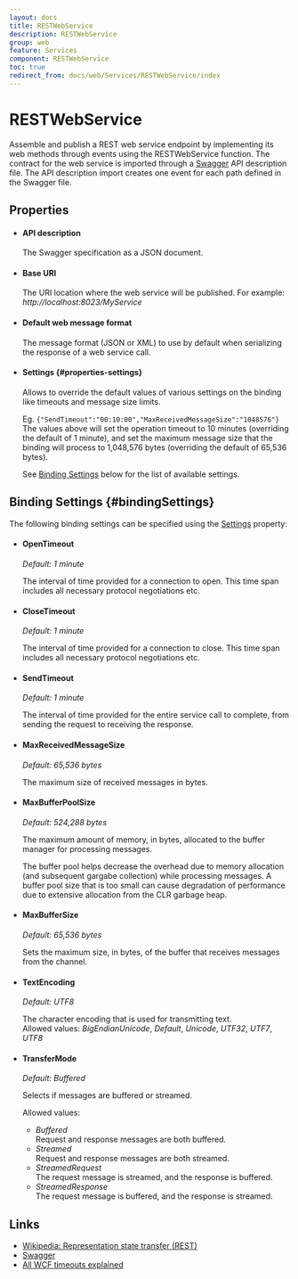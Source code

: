 ```yaml
---
layout: docs
title: RESTWebService
description: RESTWebService
group: web
feature: Services
component: RESTWebService
toc: true
redirect_from: docs/web/Services/RESTWebService/index
---
```

RESTWebService
==============

Assemble and publish a REST web service endpoint by implementing its web
methods through events using the RESTWebService function. The contract for the web service is imported
through a [Swagger](http://swagger.io/) API description file. The API
description import creates one event for each path defined in the
Swagger file.

Properties
----------   
-  #### API description

    The Swagger specification as a JSON document.

-  #### Base URI

    The URI location where the web service will be published. For
    example:   
     *http://localhost:8023/MyService*
   
-  #### Default web message format

    The message format (JSON or XML) to use by default when serializing
    the response of a web service call.

-  #### Settings {#properties-settings}

    Allows to override the default values of various settings on the binding 
    like timeouts and message size limits.

    Eg. `{"SendTimeout":"00:10:00","MaxReceivedMessageSize":"1048576"}`  
    The values above will set the operation timeout to 10 minutes (overriding
    the default of 1 minute), and set the maximum message size that the binding
    will process to 1,048,576 bytes (overriding the default of 65,536 bytes).

    See [Binding Settings](#bindingSettings) below for the list of available 
    settings.

Binding Settings {#bindingSettings}
----------------

The following binding settings can be specified using the [Settings](#properties-settings)
property:

- #### OpenTimeout

    *Default: 1 minute*

    The interval of time provided for a connection to open. This time span 
    includes all necessary protocol negotiations etc.

- #### CloseTimeout

    *Default: 1 minute*

    The interval of time provided for a connection to close. This time span 
    includes all necessary protocol negotiations etc.

- #### SendTimeout

    *Default: 1 minute*

    The interval of time provided for the entire service call to complete, 
    from sending the request to receiving the response.

- #### MaxReceivedMessageSize

    *Default: 65,536 bytes*

    The maximum size of received messages in bytes. 

- #### MaxBufferPoolSize

    *Default: 524,288 bytes*

    The maximum amount of memory, in bytes, allocated to the buffer manager
    for processing messages. 

    The buffer pool helps decrease the overhead due to memory allocation 
    (and subsequent gargabe collection) while processing messages. A buffer
    pool size that is too small can cause degradation of performance due to
    extensive allocation from the CLR garbage heap. 

- #### MaxBufferSize

    *Default: 65,536 bytes*

    Sets the maximum size, in bytes, of the buffer that receives messages 
    from the channel. 

- #### TextEncoding

    *Default: UTF8*

    The character encoding that is used for transmitting text.  
    Allowed values: *BigEndianUnicode*, *Default*, *Unicode*, *UTF32*, 
    *UTF7*, *UTF8*

- #### TransferMode

    *Default: Buffered*

    Selects if messages are buffered or streamed.
  
    Allowed values: 
    - *Buffered*  
       Request and response messages are both buffered.
    - *Streamed*  
       Request and response messages are both streamed.
    - *StreamedRequest*  
       The request message is streamed, and the response is buffered.
    - *StreamedResponse*  
       The request message is buffered, and the response is streamed.

Links
-----

- [Wikipedia: Representation state transfer
(REST)](http://en.wikipedia.org/wiki/Representational_state_transfer)
- [Swagger](https://helloreverb.com/developers/swagger)
- [All WCF timeouts explained](http://www.rauch.io/2015/06/25/all-wcf-timeouts-explained/)
